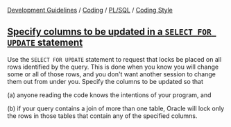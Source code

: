 [Development Guidelines](../../../../README.md) / [Coding](../../../../README.md#coding) / [PL/SQL](../../../../README.md#coding_pl_sql) / [Coding Style](../../../../doc/coding/pl_sql/coding_style.md)

## [Specify columns to be updated in a `SELECT FOR UPDATE` statement](../../../../doc/coding/pl_sql/coding_style.md#SelectForUpdate)

Use the `SELECT FOR UPDATE` statement to request that locks be placed on all rows identified by the query. This is done when you know you will change some or all of those rows, and you don't want another session to change them out from under you. Specify the columns to be updated so that 

(a) anyone reading the code knows the intentions of your program, and 

(b) if your query contains a join of more than one table, Oracle will lock only the rows in those tables that contain any of the specified columns.
